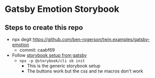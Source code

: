 # Gatsby Emotion Storybook

## Steps to create this repo

- npx degit https://github.com/ben-rogerson/twin.examples/gatsby-emotion
  - commit: caabf69
- Follow [storybook setup from gatsby](https://www.gatsbyjs.com/docs/how-to/testing/visual-testing-with-storybook/)
  - `npx -p @storybook/cli sb init`
    - This is the generic storybook setup
    - The buttons work but the css and tw macros don't work
